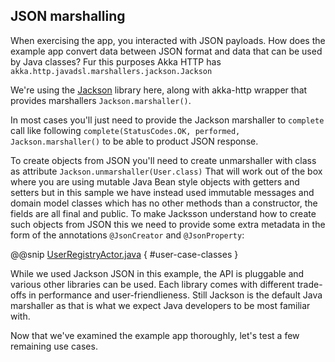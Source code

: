 JSON marshalling
----------------

When exercising the app, you interacted with JSON payloads. How does the example app convert data between JSON format and data that can be used by Java classes? Fur this purposes Akka HTTP has `akka.http.javadsl.marshallers.jackson.Jackson`

We're using the [Jackson](https://github.com/FasterXML/jackson) library here, along with akka-http wrapper that provides marshallers  `Jackson.marshaller()`.

In most cases you'll just need to provide the Jackson marshaller to `complete` call like following `complete(StatusCodes.OK, performed, Jackson.marshaller()` to be able to product JSON response.

To create objects from JSON you'll need to create unmarshaller with class as attribute  `Jackson.unmarshaller(User.class)`
That will work out of the box where you are using mutable Java Bean style objects with getters and setters but
in this sample we have instead used immutable messages and domain model classes which has no other methods than a constructor, the fields are all final and public. To make Jacksson understand how to create such objects from JSON this we need to provide some extra metadata in the form of the annotations `@JsonCreator` and `@JsonProperty`:

@@snip [UserRegistryActor.java](/samples/akka-http-quickstart-java/src/main/java/com/example/UserRegistry.java) { #user-case-classes }

While we used Jackson JSON in this example, the API is pluggable and various other libraries can be used. Each library comes with different trade-offs in performance and user-friendlieness. Still Jackson is the default Java marshaller as that is what we expect Java developers to be most familiar with.

Now that we've examined the example app thoroughly, let's test a few remaining use cases.


